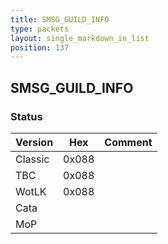 ```yaml
---
title: SMSG_GUILD_INFO
type: packets
layout: single_markdown_in_list
position: 137
---
```


## SMSG_GUILD_INFO

### Status

Version    | Hex        | Comment
---------- | ---------- | ---------- 
Classic    | 0x088      | 
TBC        | 0x088      | 
WotLK      | 0x088      | 
Cata       |            | 
MoP        |            | 